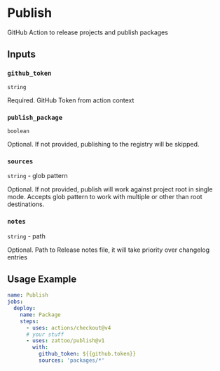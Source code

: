 # Publish

GitHub Action to release projects and publish packages

## Inputs

### `github_token`

`string`

Required. GitHub Token from action context

### `publish_package`

`boolean`

Optional. If not provided, publishing to the registry will be skipped.

### `sources`

`string` - glob pattern

Optional. If not provided, publish will work against project root in single mode.
Accepts glob pattern to work with multiple or other than root destinations.

### `notes`

`string` - path

Optional. Path to Release notes file, it will take priority over changelog entries

## Usage Example

````yaml
name: Publish
jobs:
  deploy:
    name: Package
    steps:
      - uses: actions/checkout@v4
      # your stuff
      - uses: zattoo/publish@v1
        with:
          github_token: ${{github.token}}
          sources: 'packages/*'
````
